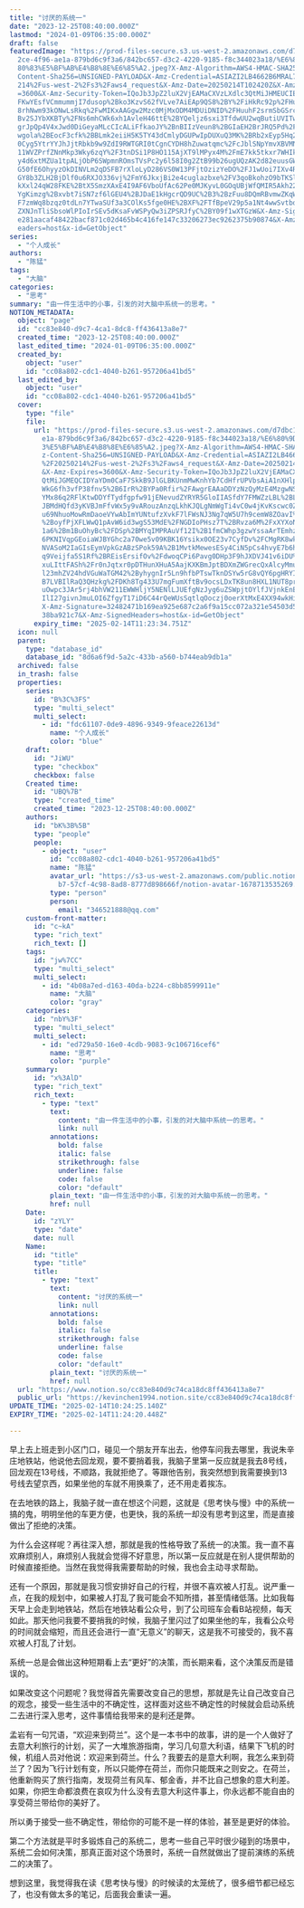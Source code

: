```yaml
---
title: "讨厌的系统一"
date: "2023-12-25T08:40:00.000Z"
lastmod: "2024-01-09T06:35:00.000Z"
draft: false
featuredImage: "https://prod-files-secure.s3.us-west-2.amazonaws.com/d7dbc101-8\
  2ce-4f96-ae1a-879bd6c9f3a6/842bc657-d3c2-4220-9185-f8c344023a18/%E6%80%9D%E8%\
  80%83%E5%BF%AB%E4%B8%8E%E6%85%A2.jpeg?X-Amz-Algorithm=AWS4-HMAC-SHA256&X-Amz-\
  Content-Sha256=UNSIGNED-PAYLOAD&X-Amz-Credential=ASIAZI2LB4662B6MRAL7%2F20250\
  214%2Fus-west-2%2Fs3%2Faws4_request&X-Amz-Date=20250214T102420Z&X-Amz-Expires\
  =3600&X-Amz-Security-Token=IQoJb3JpZ2luX2VjEAMaCXVzLXdlc3QtMiJHMEUCIEaI%2Fy%2\
  FKwYEsfVCmmummjI7dusop%2Bko3KzvS62fVLve7AiEAp9QS8%2BY%2FiHkRc92p%2FHu30AqhbA9\
  8rhNwm93kONwLsRkq%2FwMIKxAAGgw2Mzc0MjMxODM4MDUiDNID%2FHuuhF2srmSbGSrcA20Sk9%2\
  Bv2SJYbXKBTy%2FNs6mhCWk6xh1AvleH46ttE%2BYQeljz6sxi3TfdwUU2wqButiUVITwEDAyz0IE\
  grJpQp4V4xJwd0DiGeyaMLcCIcALiFfkaoJY%2BnBIIzVeun8%2BGIaEH2BrJRQ5Pd%2FCEMTcZFf\
  wgola%2BEocF3cfk%2BBLmk2eiiH5K5TY43dCmlyDGUPwIpDUXuQ3MK%2BRb2xEyp5Hq2vMICLcHg\
  0Cyg5YtrYYJhJjtRbkb9w9ZdI9RWTGRI0tCgnCYDH8hZuwatqmc%2FcJblSNpYmvXBVMNaa6p7lPH\
  11WVZPrfZNnMkp3Wky6zqY%2F3tnDSi1P8HO115AjXT9lMPyx4M%2FmE7kk5tkxr7WHIkMeBWC4Xl\
  y4d6xtMZUa1tpALjObP6SWpmnROmsTVsPc2y6l58I0g2ZtB99b26ugUQzAK2d82euusGW0oLx6D9K\
  G50fE6OhyyzOkDINVLm2qDSFB7rXloLyD286VS0W13PFjtOzizYeDO%2FJ1wUoi7IXv4Rr4e2jAlI\
  GY8b3ZLH2BjDlf0u6RXJO336vj%2FmY6JkxjBi2e4cuglazbxe%2FV3qoBkohzO9bTKSlpF5QOwEM\
  kXxl24qW28FKE%2BtX5SmzXAxE4I9AF6VboUfAc62Pe0MJKyvL0GOqUBjWfQMIR5Akh228Ucmo9Tq\
  YgKimzg%2Bxvbt7iSN7zf6lGEU4%2BJDaE1kHgcrQD9UC%2B3%2BzFuu8DQmRBvmwZKqWkq3B61SJ\
  F7zmWq8bzqz0tdLn7YTwaSUf3a3COlKs5fge0HE%2BXF%2FTfBpeV29p5a1Nt4wwSvtbd5amQCpB7\
  ZXNJnTliSbsoWlPIoIrSEv5dKsaFvWSPyQw3iZPSRJfyC%2BY09f1wXTGzW&X-Amz-Signature=f\
  e281aacaf48422bacf871c02d465b4c416fe147c33206273ec9262375b90874&X-Amz-SignedH\
  eaders=host&x-id=GetObject"
series:
  - "个人成长"
authors:
  - "陈猛"
tags:
  - "大脑"
categories:
  - "思考"
summary: "由一件生活中的小事，引发的对大脑中系统一的思考。"
NOTION_METADATA:
  object: "page"
  id: "cc83e840-d9c7-4ca1-8dc8-ff436413a8e7"
  created_time: "2023-12-25T08:40:00.000Z"
  last_edited_time: "2024-01-09T06:35:00.000Z"
  created_by:
    object: "user"
    id: "cc08a802-cdc1-4040-b261-957206a41bd5"
  last_edited_by:
    object: "user"
    id: "cc08a802-cdc1-4040-b261-957206a41bd5"
  cover:
    type: "file"
    file:
      url: "https://prod-files-secure.s3.us-west-2.amazonaws.com/d7dbc101-82ce-4f96-a\
        e1a-879bd6c9f3a6/842bc657-d3c2-4220-9185-f8c344023a18/%E6%80%9D%E8%80%8\
        3%E5%BF%AB%E4%B8%8E%E6%85%A2.jpeg?X-Amz-Algorithm=AWS4-HMAC-SHA256&X-Am\
        z-Content-Sha256=UNSIGNED-PAYLOAD&X-Amz-Credential=ASIAZI2LB466WGPZ67NC\
        %2F20250214%2Fus-west-2%2Fs3%2Faws4_request&X-Amz-Date=20250214T102334Z\
        &X-Amz-Expires=3600&X-Amz-Security-Token=IQoJb3JpZ2luX2VjEAMaCXVzLXdlc3\
        QtMiJGMEQCIDYaYDm0CaF7SkkB9JlGLBKUnmMwKnhYb7CdHfrUPVbsAiA1nXHlpT35RR7GS\
        WkG6fh3vfP38fnv5%2B6IrR%2BYPa0Rfir%2FAwgrEAAaDDYzNzQyMzE4MzgwNSIMA7lcCd\
        YMx86q2RFlKtwDDYfTydfgpfw91jENevudZYRYR5GloIIASfdY7FMWZzLBL%2BLVDcLVxuc\
        JBMdHQfd3yKVBJmFfvWx5y9vARouzAnzqLkhKJQLgNmWgTi4vC0w4jKvKscwc0Z35XVPYKU\
        u69NhuoMowRmDaoeVYwAbImYUNtufzXvkF7lFWsNJ3Ng7qW5U7h9cemW8ZOavI%2F%2BwL2\
        %2BoyfPjXFLWwQ1pAvW6id3wgS53MdE%2FNGDIoPHsz7T%2BRvza6M%2FxXYXoN80lfHsHL\
        1a6%2Bm1BuOhyBc%2FDSp%2BMYqIMPRAuVf12I%2B1fmCWhp3gzwYssaArTEmhz%2BUX0Dx\
        6PKNIVqpGEoiaWJBYGhc2a70we5v09KBK16Ysikx0OE23v7CyfDv%2FCMgRK8wkAserHXH7\
        NVASoM2IaGIsEymVpkGzABzSPok59A%2B1MvtkMewesESy4CiN5pCs4hvyE7b6hIIEf5Eyr\
        q9Veijfa5S1Rf%2BREisErsifOv%2FdwoqCPi6Pavg0DHp3F9hJXDVJ41v6iDU%2BXcrY4H\
        xuLIttFASh%2Fr0nJqtxr0pDTHunXHuA5AajKXKBmJptBDXmZWGrecQxAlcyMmuSEhizihL\
        l23mhZV24hdVGuWaTGM42%2ByhygnIr5Ln9hfbPTswTknDSYw5rG8vQY6pgHRYIbRqJCEac\
        B7LVBIlRaQ3QHzkg%2FDKh8Tg433U7mgFumXftBv9ocsLDxTK8un8HXL1NUT8prDDC94RS1\
        uOwpc3JAr5rj4bhVW211EWWHljY5NENlLJUEfgNzJyg6uZSWpjtOYlfJVjnkEnEORgYiW6r\
        IlI27givnJmuLOI6ZfgyT17iD6C44rQeWUsSqtlqOoczj0oerXtMxE4XX94wkHiNgByR2w&\
        X-Amz-Signature=32482471b169ea925e687c2a6f9a15cc072a321e54503d52dd35758\
        38ba921c7&X-Amz-SignedHeaders=host&x-id=GetObject"
      expiry_time: "2025-02-14T11:23:34.751Z"
  icon: null
  parent:
    type: "database_id"
    database_id: "8d6a6f9d-5a2c-433b-a560-b744eab9db1a"
  archived: false
  in_trash: false
  properties:
    series:
      id: "B%3C%3FS"
      type: "multi_select"
      multi_select:
        - id: "fdc61107-0de9-4896-9349-9feace22613d"
          name: "个人成长"
          color: "blue"
    draft:
      id: "JiWU"
      type: "checkbox"
      checkbox: false
    Created time:
      id: "UBQ%7B"
      type: "created_time"
      created_time: "2023-12-25T08:40:00.000Z"
    authors:
      id: "bK%3B%5B"
      type: "people"
      people:
        - object: "user"
          id: "cc08a802-cdc1-4040-b261-957206a41bd5"
          name: "陈猛"
          avatar_url: "https://s3-us-west-2.amazonaws.com/public.notion-static.com/775523\
            b7-57cf-4c98-8ad8-8777d898666f/notion-avatar-1678713535269.png"
          type: "person"
          person:
            email: "346521888@qq.com"
    custom-front-matter:
      id: "c~kA"
      type: "rich_text"
      rich_text: []
    tags:
      id: "jw%7CC"
      type: "multi_select"
      multi_select:
        - id: "4b08a7ed-d163-40da-b224-c8bb8599911e"
          name: "大脑"
          color: "gray"
    categories:
      id: "nbY%3F"
      type: "multi_select"
      multi_select:
        - id: "ed729a50-16e0-4cdb-9083-9c106716cef6"
          name: "思考"
          color: "purple"
    summary:
      id: "x%3AlD"
      type: "rich_text"
      rich_text:
        - type: "text"
          text:
            content: "由一件生活中的小事，引发的对大脑中系统一的思考。"
            link: null
          annotations:
            bold: false
            italic: false
            strikethrough: false
            underline: false
            code: false
            color: "default"
          plain_text: "由一件生活中的小事，引发的对大脑中系统一的思考。"
          href: null
    Date:
      id: "zYLY"
      type: "date"
      date: null
    Name:
      id: "title"
      type: "title"
      title:
        - type: "text"
          text:
            content: "讨厌的系统一"
            link: null
          annotations:
            bold: false
            italic: false
            strikethrough: false
            underline: false
            code: false
            color: "default"
          plain_text: "讨厌的系统一"
          href: null
  url: "https://www.notion.so/cc83e840d9c74ca18dc8ff436413a8e7"
  public_url: "https://kevinchen1994.notion.site/cc83e840d9c74ca18dc8ff436413a8e7"
UPDATE_TIME: "2025-02-14T10:24:25.140Z"
EXPIRY_TIME: "2025-02-14T11:24:20.448Z"

---
```

<link rel="stylesheet" href="https://cdn.jsdelivr.net/npm/katex@0.16.2/dist/katex.min.css" integrity="sha384-bYdxxUwYipFNohQlHt0bjN/LCpueqWz13HufFEV1SUatKs1cm4L6fFgCi1jT643X" crossorigin="anonymous">


早上去上班走到小区门口，碰见一个朋友开车出去，他停车问我去哪里，我说朱辛庄地铁站，他说他去回龙观，要不要捎着我，我脑子里第一反应就是我去8号线，回龙观在13号线，不顺路，我就拒绝了。等跟他告别，我突然想到我需要换到13号线去望京西，如果坐他的车就不用换乘了，还不用走着挨冻。


在去地铁的路上，我脑子就一直在想这个问题，这就是《思考快与慢》中的系统一搞的鬼，明明坐他的车更方便，也更快，我的系统一却没有思考到这里，而是直接做出了拒绝的决策。


为什么会这样呢？再往深入想，那就是我的性格导致了系统一的决策。我一直不喜欢麻烦别人，麻烦别人我就会觉得不好意思，所以第一反应就是在别人提供帮助的时候直接拒绝。当然在我觉得我需要帮助的时候，我也会主动寻求帮助。


还有一个原因，那就是我习惯安排好自己的行程，并很不喜欢被人打乱。说严重一点，在我的规划中，如果被人打乱了我可能会不知所措，甚至情绪低落。比如我每天早上会走到地铁站，然后在地铁站看公众号，到了公司班车会看B站视频，每天如此。那天他问我要不要捎我的时候，我脑子里闪过了如果坐他的车，我看公众号的时间就会缩短，而且还会进行一直“无意义”的聊天，这是我不可接受的，我不喜欢被人打乱了计划。


系统一总是会做出这种短期看上去“更好”的决策，而长期来看，这个决策反而是错误的。


如果改变这个问题呢？我觉得首先需要改变自己的思想，那就是先让自己改变自己的观念，接受一些生活中的不确定性，这样面对这些不确定性的时候就会启动系统二去进行深入思考，这件事情给我带来的是利还是弊。


孟岩有一句咒语，“欢迎来到荷兰”。这个是一本书中的故事，讲的是一个人做好了去意大利旅行的计划，买了一大堆旅游指南，学习几句意大利语，结果下飞机的时候，机组人员对他说：欢迎来到荷兰。什么？我要去的是意大利啊，我怎么来到荷兰了？因为飞行计划有变，所以只能停在荷兰，而你只能既来之则安之。在荷兰，他重新购买了旅行指南，发现荷兰有风车、郁金香，并不比自己想象的意大利差。如果，你把生命都浪费在哀叹为什么没有去意大利这件事上，你永远都不能自由的享受荷兰带给你的美好了。


所以勇于接受一些不确定性，带给你的可能不是一样的体验，甚至是更好的体验。


第二个方法就是平时多锻炼自己的系统二，思考一些自己平时很少碰到的场景中，系统二会如何决策，那真正面对这个场景时，系统一自然就做出了提前演练的系统二的决策了。


想到这里，我觉得我在读《思考快与慢》的时候读的太笼统了，很多细节都已经忘了，也没有做太多的笔记，后面我会重读一遍。

